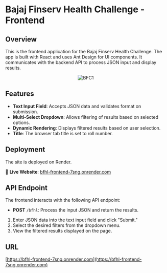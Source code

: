 # Bajaj Finserv Health Challenge - Frontend

## Overview

This is the frontend application for the Bajaj Finserv Health Challenge. The app is built with React and uses Ant Design for UI components. It communicates with the backend API to process JSON input and display results.

<p align="center">
  <img src="https://github.com/rishn/BajajFinserv-Challenge1/blob/master/screenshots/dashboard.png?raw=true" alt="BFC1" />
</p>

## Features

- **Text Input Field**: Accepts JSON data and validates format on submission.
- **Multi-Select Dropdown**: Allows filtering of results based on selected options.
- **Dynamic Rendering**: Displays filtered results based on user selection.
- **Title**: The browser tab title is set to roll number.

## Deployment
The site is deployed on Render.

🔗 **Live Website**: [bfhl-frontend-7sng.onrender.com](https://bfhl-frontend-7sng.onrender.com)

## API Endpoint

The frontend interacts with the following API endpoint:

- **POST** `/bfhl`: Process the input JSON and return the results.


1. Enter JSON data into the text input field and click "Submit."
2. Select the desired filters from the dropdown menu.
3. View the filtered results displayed on the page.

## URL
[https://bfhl-frontend-7sng.onrender.com](https://bfhl-frontend-7sng.onrender.com)
